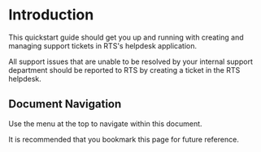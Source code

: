 # Introduction

This quickstart guide should get you up and running with creating and managing support tickets in RTS's helpdesk application.

All support issues that are unable to be resolved by your internal support department should be reported to RTS by creating a ticket in the RTS helpdesk.

## Document Navigation

Use the menu at the top to navigate within this document.

It is recommended that you bookmark this page for future reference.
